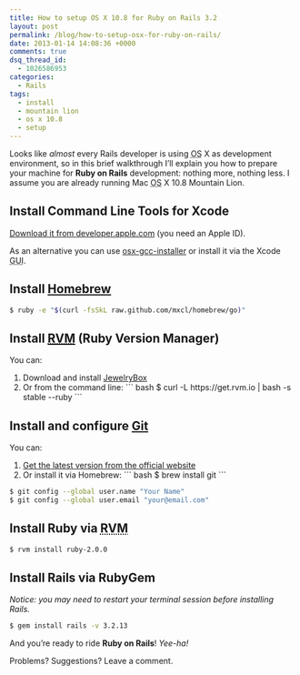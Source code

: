 ```yaml
---
title: How to setup OS X 10.8 for Ruby on Rails 3.2
layout: post
permalink: /blog/how-to-setup-osx-for-ruby-on-rails/
date: 2013-01-14 14:08:36 +0000
comments: true
dsq_thread_id:
  - 1026586953
categories:
  - Rails
tags:
  - install
  - mountain lion
  - os x 10.8
  - setup
---
```


<p>
  Looks like <em>almost</em> every Rails developer is using <abbr title="Operating System">OS</abbr> X as development environment, so in this brief walkthrough I&#8217;ll explain you how to prepare your machine for <strong>Ruby on Rails</strong> development: nothing more, nothing less. I assume you are already running Mac <abbr title="Operating System">OS</abbr> X 10.8 Mountain Lion.
</p>

<h2>
  Install Command Line Tools for Xcode
</h2>

<p>
  <a href="https://developer.apple.com/downloads/index.action" target="_blank" rel="nofollow">Download it from developer.apple.com</a> (you need an Apple ID).
</p>

<p>
  As an alternative you can use <a href="https://github.com/kennethreitz/osx-gcc-installer" target="_blank" rel="nofollow">osx-gcc-installer</a> or install it via the Xcode <abbr title="Graphical User Interface">GUI</abbr>.
</p>

<h2>
  Install <a href="http://mxcl.github.com/homebrew/" target="_blank" rel="nofollow">Homebrew</a>
</h2>

``` bash
$ ruby -e "$(curl -fsSkL raw.github.com/mxcl/homebrew/go)"
```

<h2>
  Install <a href="https://rvm.io/" target="_blank" rel="nofollow"><abbr title="Ruby Version Manager">RVM</abbr></a> (Ruby Version Manager)
</h2> You can:

<ol>
  <li>
    Download and install <a href="http://jewelrybox.unfiniti.com/" target="_blank">JewelryBox</a>
  </li>
  <li>
    Or from the command line:
``` bash
$ curl -L https://get.rvm.io | bash -s stable --ruby
```
  </li>
</ol>

<h2>
  Install and configure <a href="http://git-scm.com/" target="_blank" rel="nofollow">Git</a>
</h2> You can:

<ol>
  <li>
    <a href="http://git-scm.com/downloads" target="_blank" rel="nofollow">Get the latest version from the official website</a>
  </li>
  <li>
    Or install it via Homebrew:
``` bash
$ brew install git
```
  </li>
</ol>

``` bash
$ git config --global user.name "Your Name"
$ git config --global user.email "your@email.com"
```

<h2>
  Install Ruby via <abbr title="Ruby Version Manager">RVM</abbr>
</h2>

``` bash
$ rvm install ruby-2.0.0
```

<h2>
  Install Rails via RubyGem
</h2>

<p>
  <em>Notice: you may need to restart your terminal session before installing Rails.</em>
</p>

``` bash
$ gem install rails -v 3.2.13
```

<p>
  And you&#8217;re ready to ride <strong>Ruby on Rails</strong>! <em>Yee-ha!</em>
</p>

<p>
  Problems? Suggestions? Leave a comment.
</p>
